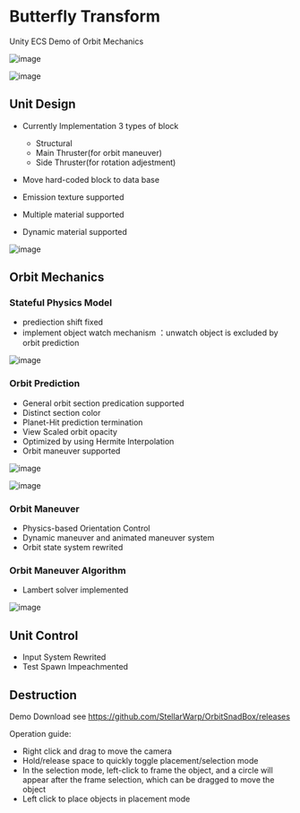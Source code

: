 # Butterfly Transform

Unity ECS Demo of Orbit Mechanics

![image](https://github.com/StellarWarp/OrbitSandBox/assets/49562703/9d7c49d0-94fc-4b76-9442-547b59d638d6)

![image](https://github.com/StellarWarp/OrbitSandBox/assets/49562703/023d67bd-584a-49fb-a7d9-8be537d321fb)


## Unit Design

- Currently Implementation 3 types of block
  - Structural
  - Main Thruster(for orbit maneuver)
  - Side Thruster(for rotation adjestment)
 
- Move hard-coded block to data base
- Emission texture supported
- Multiple material supported
- Dynamic material supported

![image](https://github.com/StellarWarp/ButterflyTransform/assets/49562703/6fc4b8fb-9aab-4626-9e16-33d1c57a8954)



## Orbit Mechanics

### Stateful Physics Model

- prediection shift fixed
- implement object watch mechanism ：unwatch object is excluded by orbit prediction

![image](https://github.com/StellarWarp/ButterflyTransform/assets/49562703/f3f3ba2e-da1c-45e5-b1b9-d47d035509a9)


### Orbit Prediction

- General orbit section predication supported
- Distinct section color
- Planet-Hit prediction termination
- View Scaled orbit opacity
- Optimized by using Hermite Interpolation
- Orbit maneuver supported

![image](https://github.com/StellarWarp/OrbitSandBox/assets/49562703/3e68554d-e915-4791-8b9d-c76998ecacfa)

![image](https://github.com/StellarWarp/OrbitSandBox/assets/49562703/829d22aa-8bc1-4302-bf50-42bfc96130f4)



### Orbit Maneuver

- Physics-based Orientation Control
- Dynamic maneuver and animated maneuver system
- Orbit state system rewrited

### Orbit Maneuver Algorithm

- Lambert solver implemented 

![image](https://github.com/StellarWarp/ButterflyTransform/assets/49562703/8df93e8c-44b2-4cf9-9a33-6dded8d63cc1)


## Unit Control

- Input System Rewrited
- Test Spawn Impeachmented


## Destruction


Demo Download see https://github.com/StellarWarp/OrbitSnadBox/releases

Operation guide:
- Right click and drag to move the camera
- Hold/release space to quickly toggle placement/selection mode
- In the selection mode, left-click to frame the object, and a circle will appear after the frame selection, which can be dragged to move the object
- Left click to place objects in placement mode



